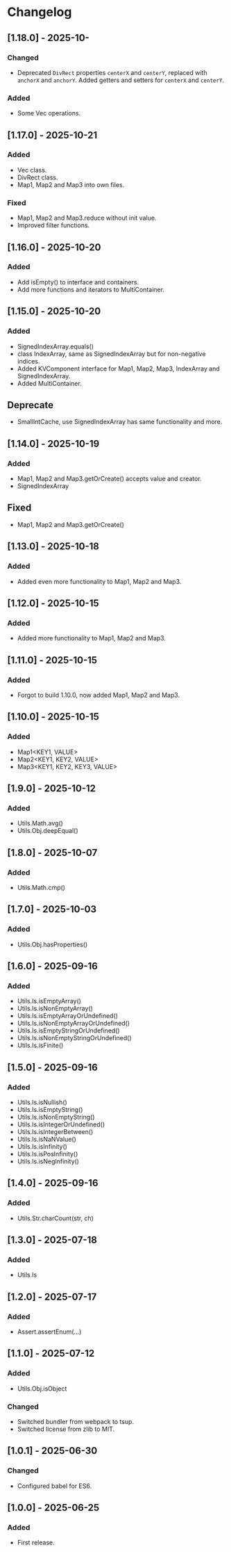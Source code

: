 # Changelog

## [1.18.0] - 2025-10-
### Changed
- Deprecated `DivRect` properties `centerX` and `centerY`, replaced with `anchorX` and `anchorY`.
  Added getters and setters for `centerX` and `centerY`.

### Added
- Some Vec operations.

## [1.17.0] - 2025-10-21
### Added
- Vec class.
- DivRect class.
- Map1, Map2 and Map3 into own files.

### Fixed
- Map1, Map2 and Map3.reduce without init value.
- Improved filter functions.


## [1.16.0] - 2025-10-20
### Added
- Add isEmpty() to interface and containers.
- Add more functions and iterators to MultiContainer.

## [1.15.0] - 2025-10-20
### Added
- SignedIndexArray.equals()
- class IndexArray<EL>, same as SignedIndexArray but for non-negative indices.
- Added KVComponent interface for Map1, Map2, Map3, IndexArray and SignedIndexArray.
- Added MultiContainer.

## Deprecate
- SmallIntCache, use SignedIndexArray has same functionality and more.

## [1.14.0] - 2025-10-19
### Added
- Map1, Map2 and Map3.getOrCreate() accepts value and creator.
- SignedIndexArray<ELEM>

## Fixed
- Map1, Map2 and Map3.getOrCreate()

## [1.13.0] - 2025-10-18
### Added
- Added even more functionality to Map1, Map2 and Map3.

## [1.12.0] - 2025-10-15
### Added
- Added more functionality to Map1, Map2 and Map3.

## [1.11.0] - 2025-10-15
### Added
- Forgot to build 1.10.0, now added Map1, Map2 and Map3.

## [1.10.0] - 2025-10-15
### Added
- Map1<KEY1, VALUE>
- Map2<KEY1, KEY2, VALUE>
- Map3<KEY1, KEY2, KEY3, VALUE>

## [1.9.0] - 2025-10-12
### Added
- Utils.Math.avg()
- Utils.Obj.deepEqual()

## [1.8.0] - 2025-10-07
### Added
- Utils.Math.cmp()

## [1.7.0] - 2025-10-03
### Added
- Utils.Obj.hasProperties()

## [1.6.0] - 2025-09-16
### Added
- Utils.Is.isEmptyArray()
- Utils.Is.isNonEmptyArray()
- Utils.Is.isEmptyArrayOrUndefined()
- Utils.Is.isNonEmptyArrayOrUndefined()
- Utils.Is.isEmptyStringOrUndefined()
- Utils.Is.isNonEmptyStringOrUndefined()
- Utils.Is.isFinite()

## [1.5.0] - 2025-09-16
### Added
- Utils.Is.isNullish()
- Utils.Is.isEmptyString()
- Utils.Is.isNonEmptyString()
- Utils.Is.isIntegerOrUndefined()
- Utils.Is.isIntegerBetween()
- Utils.Is.isNaNValue()
- Utils.Is.isInfinity()
- Utils.Is.isPosInfinity()
- Utils.Is.isNegInfinity()

## [1.4.0] - 2025-09-16
### Added
- Utils.Str.charCount(str, ch)

## [1.3.0] - 2025-07-18
### Added
- Utils.Is

## [1.2.0] - 2025-07-17
### Added
- Assert.assertEnum(...)

## [1.1.0] - 2025-07-12
### Added
- Utils.Obj.isObject
### Changed
- Switched bundler from webpack to tsup.
- Switched license from zlib to MIT.

## [1.0.1] - 2025-06-30
### Changed
- Configured babel for ES6.

## [1.0.0] - 2025-06-25
### Added
- First release.
